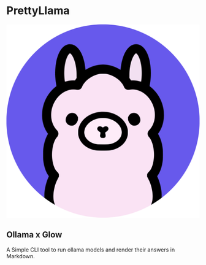 # PrettyLlama

![Logo](https://github.com/thenry42/PrettyLlama/blob/main/utils/PrettyLlama.png)

## Ollama x Glow

A Simple CLI tool to run ollama models and render their answers in Markdown.